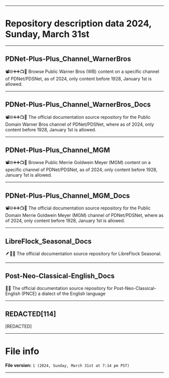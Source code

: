 
***

# Repository description data 2024, Sunday, March 31st

---

## PDNet-Plus-Plus_Channel_WarnerBros

📽️🌐️➕️➕️📺️💾️ Browse Public Warner Bros (WB) content on a specific channel of PDNet/PDSNet, as of 2024, only content before 1928, January 1st is allowed.

---

## PDNet-Plus-Plus_Channel_WarnerBros_Docs

📽️🌐️➕️➕️📺️💾️ The official documentation source repository for the Public Domain Warner Bros channel of PDNet/PDSNet, where as of 2024, only content before 1928, January 1st is allowed.

---

## PDNet-Plus-Plus_Channel_MGM

📽️🌐️➕️➕️📺️💾️ Browse Public Merrie Goldwein Meyer (MGM) content on a specific channel of PDNet/PDSNet, as of 2024, only content before 1928, January 1st is allowed.

---

## PDNet-Plus-Plus_Channel_MGM_Docs

📽️🌐️➕️➕️📺️💾️ The official documentation source repository for the Public Domain Merrie Goldwein Meyer (MGM) channel of PDNet/PDSNet, where as of 2024, only content before 1928, January 1st is allowed.

---

## LibreFlock_Seasonal_Docs

🪶️🍂️📖️ The official documentation source repository for LibreFlock Seasonal.

---

## Post-Neo-Classical-English_Docs

🏴󠁧󠁢󠁥󠁮󠁧󠁿️📖️ The official documentation source repository for Post-Neo-Classical-English (PNCE) a dialect of the English language

---

## REDACTED[114]

[REDACTED]

***

# File info

**File version:** `1 (2024, Sunday, March 31st at 7:14 pm PST)`

***

